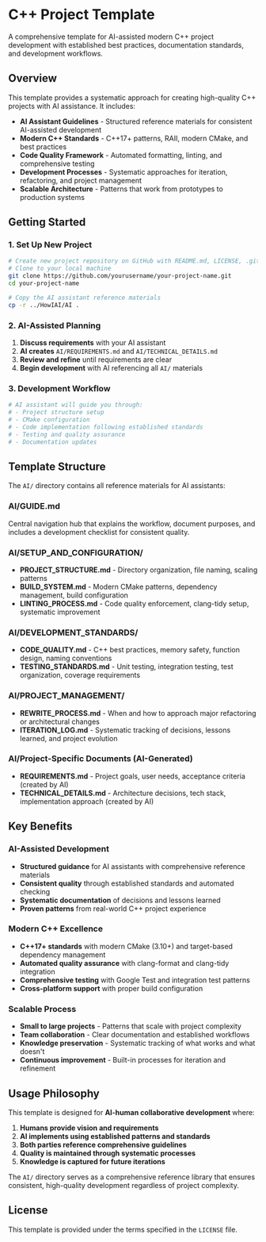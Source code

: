 # C++ Project Template

A comprehensive template for AI-assisted modern C++ project development with established best practices, documentation standards, and development workflows.

## Overview

This template provides a systematic approach for creating high-quality C++ projects with AI assistance. It includes:

- **AI Assistant Guidelines** - Structured reference materials for consistent AI-assisted development
- **Modern C++ Standards** - C++17+ patterns, RAII, modern CMake, and best practices
- **Code Quality Framework** - Automated formatting, linting, and comprehensive testing
- **Development Processes** - Systematic approaches for iteration, refactoring, and project management
- **Scalable Architecture** - Patterns that work from prototypes to production systems

## Getting Started

### 1. Set Up New Project
```bash
# Create new project repository on GitHub with README.md, LICENSE, .gitignore
# Clone to your local machine
git clone https://github.com/yourusername/your-project-name.git
cd your-project-name

# Copy the AI assistant reference materials
cp -r ../HowIAI/AI .
```

### 2. AI-Assisted Planning
1. **Discuss requirements** with your AI assistant
2. **AI creates** `AI/REQUIREMENTS.md` and `AI/TECHNICAL_DETAILS.md`
3. **Review and refine** until requirements are clear
4. **Begin development** with AI referencing all `AI/` materials

### 3. Development Workflow
```bash
# AI assistant will guide you through:
# - Project structure setup
# - CMake configuration  
# - Code implementation following established standards
# - Testing and quality assurance
# - Documentation updates
```

## Template Structure

The `AI/` directory contains all reference materials for AI assistants:

### AI/GUIDE.md
Central navigation hub that explains the workflow, document purposes, and includes a development checklist for consistent quality.

### AI/SETUP_AND_CONFIGURATION/
- **PROJECT_STRUCTURE.md** - Directory organization, file naming, scaling patterns
- **BUILD_SYSTEM.md** - Modern CMake patterns, dependency management, build configuration  
- **LINTING_PROCESS.md** - Code quality enforcement, clang-tidy setup, systematic improvement

### AI/DEVELOPMENT_STANDARDS/
- **CODE_QUALITY.md** - C++ best practices, memory safety, function design, naming conventions
- **TESTING_STANDARDS.md** - Unit testing, integration testing, test organization, coverage requirements

### AI/PROJECT_MANAGEMENT/
- **REWRITE_PROCESS.md** - When and how to approach major refactoring or architectural changes
- **ITERATION_LOG.md** - Systematic tracking of decisions, lessons learned, and project evolution

### AI/Project-Specific Documents (AI-Generated)
- **REQUIREMENTS.md** - Project goals, user needs, acceptance criteria (created by AI)
- **TECHNICAL_DETAILS.md** - Architecture decisions, tech stack, implementation approach (created by AI)

## Key Benefits

### AI-Assisted Development
- **Structured guidance** for AI assistants with comprehensive reference materials
- **Consistent quality** through established standards and automated checking
- **Systematic documentation** of decisions and lessons learned
- **Proven patterns** from real-world C++ project experience

### Modern C++ Excellence
- **C++17+ standards** with modern CMake (3.10+) and target-based dependency management
- **Automated quality assurance** with clang-format and clang-tidy integration
- **Comprehensive testing** with Google Test and integration test patterns
- **Cross-platform support** with proper build configuration

### Scalable Process
- **Small to large projects** - Patterns that scale with project complexity
- **Team collaboration** - Clear documentation and established workflows
- **Knowledge preservation** - Systematic tracking of what works and what doesn't
- **Continuous improvement** - Built-in processes for iteration and refinement

## Usage Philosophy

This template is designed for **AI-human collaborative development** where:

1. **Humans provide vision and requirements**
2. **AI implements using established patterns and standards**  
3. **Both parties reference comprehensive guidelines**
4. **Quality is maintained through systematic processes**
5. **Knowledge is captured for future iterations**

The `AI/` directory serves as a comprehensive reference library that ensures consistent, high-quality development regardless of project complexity.

## License

This template is provided under the terms specified in the `LICENSE` file.